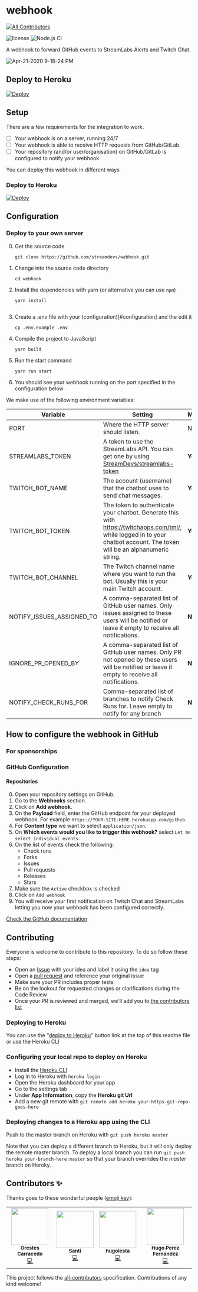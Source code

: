 # webhook

<!-- prettier-ignore-start -->
<!-- ALL-CONTRIBUTORS-BADGE:START - Do not remove or modify this section -->
[![All Contributors](https://img.shields.io/badge/all_contributors-4-orange.svg?style=flat-square)](#contributors-)
<!-- ALL-CONTRIBUTORS-BADGE:END -->
<!-- prettier-ignore-end -->

![license](https://img.shields.io/github/license/streamdevs/webhook.svg)
![Node.js CI](https://github.com/streamdevs/webhook/workflows/Node.js%20CI/badge.svg)

A webhook to forward GitHub events to StreamLabs Alerts and Twitch Chat.

![Apr-21-2020 9-18-24 PM](https://user-images.githubusercontent.com/7255298/79904917-bc816e00-8415-11ea-98ca-7525b169ef49.gif)

## Deploy to Heroku

[![Deploy](https://www.herokucdn.com/deploy/button.svg)](https://heroku.com/deploy)

## Setup

There are a few requirements for the integration to work.

- [ ] Your webhook is on a server, running 24/7
- [ ] Your webhook is able to receive HTTP requests from GitHub/GitLab.
- [ ] Your repository (and/or user/organisation) on GitHub/GitLab is configured to notify your
      webhook

You can deploy this webhook in different ways

### Deploy to Heroku

[![Deploy](https://www.herokucdn.com/deploy/button.svg)](https://heroku.com/deploy)

## Configuration

### Deploy to your own server

0. Get the source code
   ```
   git clone https://github.com/streamdevs/webhook.git
   ```
1. Change into the source code directory
   ```
   cd webhook
   ```
2. Install the dependencies with yarn (or alternative you can use `npm`)

   ```
   yarn install
   ```

   ```

   ```

3. Create a .env file with your (configuration)[#configuration] and the edit it
   ```
   cp .env.example .env
   ```
4. Compile the project to JavaScript
   ```
   yarn build
   ```
5. Run the start command
   ```
   yarn run start
   ```
6. You should see your webhook running on the port specified in the configuration below

We make use of the following environment variables:

| Variable                  | Setting                                                                                                                                                                    | Mandatory | Default         |
| ------------------------- | -------------------------------------------------------------------------------------------------------------------------------------------------------------------------- | --------- | --------------- |
| PORT                      | Where the HTTP server should listen.                                                                                                                                       | No        | `8080`          |
| STREAMLABS_TOKEN          | A token to use the StreamLabs API. You can get one by using [StreamDevs/streamlabs-token](https://github.com/streamdevs/streamlabs-token)                                  | **Yes**   | _empty_         |
| TWITCH_BOT_NAME           | The account (username) that the chatbot uses to send chat messages.                                                                                                        | **Yes**   | _empty_         |
| TWITCH_BOT_TOKEN          | The token to authenticate your chatbot. Generate this with https://twitchapps.com/tmi/, while logged in to your chatbot account. The token will be an alphanumeric string. | **Yes**   | _empty_         |
| TWITCH_BOT_CHANNEL        | The Twitch channel name where you want to run the bot. Usually this is your main Twitch account.                                                                           | **Yes**   | _empty_         |
| NOTIFY_ISSUES_ASSIGNED_TO | A comma-separated list of GitHub user names. Only issues assigned to these users will be notified or leave it empty to receive all notifications.                          | **No**    | _empty array_   |
| IGNORE_PR_OPENED_BY       | A comma-separated list of GitHub user names. Only PR not opened by these users will be notified or leave it empty to receive all notifications.                            | **No**    | _empty array_   |
| NOTIFY_CHECK_RUNS_FOR     | Comma-separated list of branches to notify Check Runs for. Leave empty to notify for any branch                                                                            | **No**    | _empty_ _array_ |

## How to configure the webhook in GitHub

### For sponsorships

### GitHub Configuration

#### Repositories

0. Open your repository settings on GitHub.
1. Go to the **Webhooks** section.
2. Click on **Add webhook**.
3. On the **Payload** field, enter the GitHub endpoint for your deployed webhook. For example `https://YOUR-SITE-HERE.herokuapp.com/github`.
4. For **Content type** we want to select `application/json`.
5. On **Which events would you like to trigger this webhook?** select `Let me select individual events`.
6. On the list of events check the following:
   - Check runs
   - Forks
   - Issues
   - Pull requests
   - Releases
   - Stars
7. Make sure the `Active` checkbox is checked
8. Click on `Add webhook`
9. You will receive your first notification on Twitch Chat and StreamLabs letting you now your webhook has been configured correctly.

[Check the GitHub documentation](https://help.github.com/en/github/supporting-the-open-source-community-with-github-sponsors/configuring-webhooks-for-events-in-your-sponsored-account)

## Contributing

Everyone is welcome to contribute to this repository. To do so follow these steps:

- Open an [Issue](https://github.com/streamdevs/webhook/issues) with your idea and label it using the `idea` tag
- Open a [pull request](https://github.com/streamdevs/webhook/pulls) and reference your original issue
- Make sure your PR includes proper tests
- Be on the lookout for requested changes or clarifications during the Code Review
- Once your PR is reviewed and merged, we'll add you to [the contributors list](#contributors-)

### Deploying to Heroku

You can use the "[deploy to Heroku](#webhook)" button link at the top of this readme file or use the Heroku CLI

### Configuring your local repo to deploy on Heroku

- Install the [Heroku CLI](https://devcenter.heroku.com/articles/heroku-cli#download-and-install)
- Log in to Heroku with `heroku login`
- Open the Heroku dashboard for your app
- Go to the settings tab
- Under **App Information**, copy the **Heroku git Url**
- Add a new git remote with `git remote add heroku your-https-git-repo-goes-here`

### Deploying changes to a Heroku app using the CLI

Push to the master branch on Heroku with `git push heroku master`

Note that you can deploy a different branch to Heroku, but it will only deploy the remote master branch. To deploy a
local branch you can run `git push heroku your-branch-here:master` so that your branch overrides the _master_ branch on Heroky.

## Contributors ✨

Thanks goes to these wonderful people ([emoji key](https://allcontributors.org/docs/en/emoji-key)):

<!-- prettier-ignore-start -->
<!-- ALL-CONTRIBUTORS-LIST:START - Do not remove or modify this section -->
<!-- markdownlint-disable -->
<table>
  <tr>
    <td align="center"><a href="https://orestes.io"><img src="https://avatars2.githubusercontent.com/u/618107?v=4" width="100px;" alt=""/><br /><sub><b>Orestes Carracedo</b></sub></a><br /><a href="https://github.com/streamdevs/webhook/commits?author=orestes" title="Code">💻</a></td>
    <td align="center"><a href="http://santiagomartin.dev"><img src="https://avatars2.githubusercontent.com/u/7255298?v=4" width="100px;" alt=""/><br /><sub><b>Santi</b></sub></a><br /><a href="https://github.com/streamdevs/webhook/commits?author=SantiMA10" title="Code">💻</a></td>
    <td align="center"><a href="https://github.com/hugolesta"><img src="https://avatars2.githubusercontent.com/u/6575715?v=4" width="100px;" alt=""/><br /><sub><b>hugolesta</b></sub></a><br /><a href="https://github.com/streamdevs/webhook/commits?author=hugolesta" title="Code">💻</a></td>
    <td align="center"><a href="https://github.com/Llambi"><img src="https://avatars3.githubusercontent.com/u/15263323?v=4" width="100px;" alt=""/><br /><sub><b>Hugo Perez Fernandez</b></sub></a><br /><a href="https://github.com/streamdevs/webhook/commits?author=Llambi" title="Code">💻</a></td>
  </tr>
</table>
<!-- markdownlint-enable -->
<!-- ALL-CONTRIBUTORS-LIST:END -->
<!-- prettier-ignore-end -->

This project follows the [all-contributors](https://github.com/all-contributors/all-contributors) specification. Contributions of any kind welcome!
